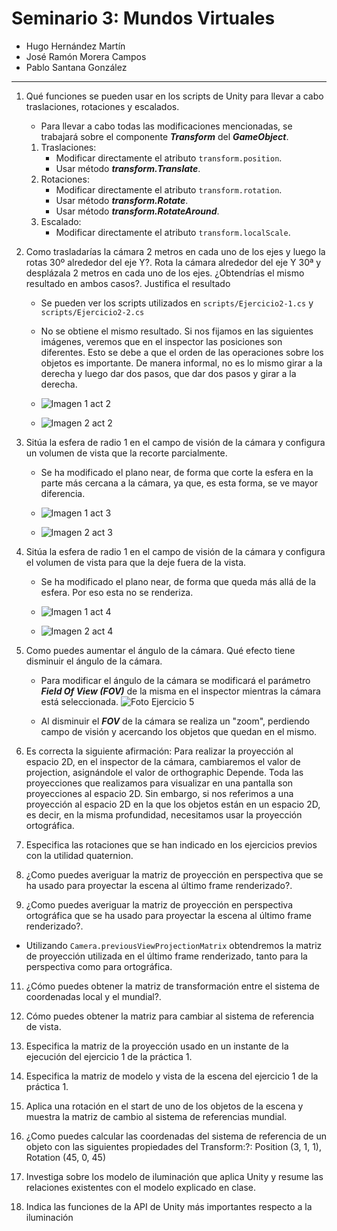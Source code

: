 # Seminario 3: Mundos Virtuales

* Hugo Hernández Martín
* José Ramón Morera Campos
* Pablo Santana González

---

1. Qué funciones se pueden usar en los scripts de Unity para llevar a cabo traslaciones, rotaciones y escalados.

    * Para llevar a cabo todas las modificaciones mencionadas, se trabajará sobre el componente ***Transform*** del ***GameObject***. 

    1. Traslaciones:
        -  Modificar directamente el atributo `transform.position`.
        - Usar método ***transform.Translate***.
    2. Rotaciones:
        -  Modificar directamente el atributo `transform.rotation`.
        - Usar método ***transform.Rotate***.
        - Usar método ***transform.RotateAround***.
    3. Escalado:
        - Modificar directamente el atributo `transform.localScale`.

2. Como trasladarías la cámara 2 metros en cada uno de los ejes y luego la rotas 30º alrededor del eje Y?. Rota la cámara alrededor del eje Y 30ª y desplázala 2 metros en cada uno de los ejes. ¿Obtendrías el mismo resultado en ambos casos?. Justifica el resultado

    * Se pueden ver los scripts utilizados en `scripts/Ejercicio2-1.cs` y `scripts/Ejercicio2-2.cs`
    * No se obtiene el mismo resultado. Si nos fijamos en las siguientes imágenes, veremos que en el inspector las posiciones son diferentes. Esto se debe a que el orden de las operaciones sobre los objetos es importante. De manera informal, no es lo mismo girar a la derecha y luego dar dos pasos, que dar dos pasos y girar a la derecha.
  
    * ![Imagen 1 act 2](img/Ejercicio2-1.PNG)
    * ![Imagen 2 act 2](img/Ejercicio2-2.PNG) 

3. Sitúa la esfera de radio 1 en el campo de visión de la cámara y configura un volumen de vista que la recorte parcialmente.

    * Se ha modificado el plano near, de forma que corte la esfera en la parte más cercana a la cámara, ya que, es esta forma, se ve mayor diferencia.

    * ![Imagen 1 act 3](./img/Ejercicio3-1.PNG)

    * ![Imagen 2 act 3](./img/Ejercicio3-2.PNG)

4. Sitúa la esfera de radio 1 en el campo de visión de la cámara y configura el volumen de vista para que la deje fuera de la vista.
    * Se ha modificado el plano near, de forma que queda más allá de la esfera. Por eso esta no se renderiza.

    * ![Imagen 1 act 4](./img/Ejercicio4-1.PNG)

    * ![Imagen 2 act 4](./img/Ejercicio4-2.PNG)

6. Como puedes aumentar el ángulo de la cámara. Qué efecto tiene disminuir el ángulo de la cámara.

    * Para modificar el ángulo de la cámara se modificará el parámetro ***Field Of View (FOV)*** de la misma en el inspector mientras la cámara está seleccionada. ![Foto Ejercicio 5](./img/Ejercicio5-1.png)

    * Al disminuir el ***FOV*** de la cámara se realiza un "zoom", perdiendo campo de visión y acercando los objetos que quedan en el mismo.

7. Es correcta la siguiente afirmación: Para realizar la proyección al espacio 2D, en el inspector de la cámara, cambiaremos el valor de projection, asignándole el valor de orthographic
Depende. Toda las proyecciones que realizamos para visualizar en una pantalla son proyecciones al espacio 2D.
Sin embargo, si nos referimos a una proyección al espacio 2D en la que los objetos están en un espacio 2D, es decir, en la misma profundidad, necesitamos usar la proyección ortográfica.
9. Especifica las rotaciones que se han indicado en los ejercicios previos con la utilidad quaternion.

10. ¿Como puedes averiguar la matriz de proyección en perspectiva que se ha usado para proyectar la escena al último frame renderizado?.
11. ¿Como puedes averiguar la matriz de proyección en perspectiva ortográfica que se ha usado para proyectar la escena al último frame renderizado?.
   * Utilizando `Camera.previousViewProjectionMatrix` obtendremos la matriz de proyección utilizada en el último frame renderizado, tanto para la perspectiva como para ortográfica.
11. ¿Cómo puedes obtener la matriz de transformación entre el sistema de coordenadas local y el mundial?.

12. Cómo puedes obtener la matriz para cambiar al sistema de referencia de vista.

13. Especifica la matriz de la proyección usado en un instante de la ejecución del ejercicio 1 de la práctica 1.

14. Especifica la matriz de modelo y vista de la escena del ejercicio 1 de la práctica 1.

15. Aplica una rotación en el start de uno de los objetos de la escena y muestra la matriz de cambio al sistema de referencias mundial.

16. ¿Como puedes calcular las coordenadas del sistema de referencia de un objeto con las siguientes propiedades del Transform:?: 
Position (3, 1, 1), Rotation (45, 0, 45)

17. Investiga sobre los modelo de iluminación que aplica Unity y resume las relaciones existentes con el modelo explicado en clase.

18. Indica las funciones de la API de Unity más importantes respecto a la iluminación
